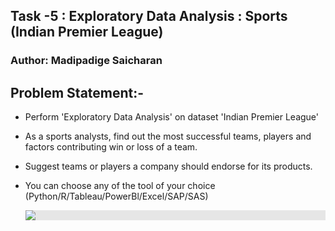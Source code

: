 <h2> Task -5 : Exploratory Data Analysis : Sports (Indian Premier League) </h2>
<h3>Author: Madipadige Saicharan</h3>

## Problem Statement:- 

* Perform 'Exploratory Data Analysis' on dataset 'Indian Premier League'

* As a sports analysts, find out the most successful teams, players and factors contributing win or loss of a team.

* Suggest teams or players a company should endorse for its products. 
* You can choose any of the tool of your choice
  (Python/R/Tableau/PowerBl/Excel/SAP/SAS)
  
  
  <center><img style="display: block;-webkit-user-select: none;margin: auto;background-color: hsl(0, 0%, 90%);transition: background-color 300ms;" src="https://www.insidesport.in/wp-content/uploads/2022/10/WhatsApp-Image-2022-10-27-at-21.46.18.jpg?w=690"></center>
